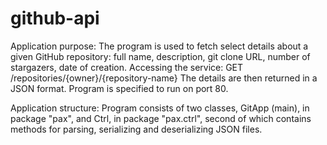 # github-api

Application purpose:
The program is used to fetch select details about a given GitHub repository: full name, description, git clone URL, number of stargazers, date of creation.
Accessing the service:
GET /repositories/{owner}/{repository-name}
The details are then returned in a JSON format.
Program is specified to run on port 80.

Application structure:
Program consists of two classes, GitApp (main), in package "pax", and Ctrl, in package "pax.ctrl", second of which contains methods for parsing, serializing and deserializing JSON files. 